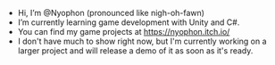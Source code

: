 - Hi, I’m @Nyophon (pronounced like nigh-oh-fawn)
- I’m currently learning game development with Unity and C#.
- You can find my game projects at https://nyophon.itch.io/
- I don't have much to show right now, but I'm currently working on a larger project and will release a demo of it as soon as it's ready.

<!---
Nyophon/Nyophon is a ✨ special ✨ repository because its `README.md` (this file) appears on your GitHub profile.
You can click the Preview link to take a look at your changes.
--->
